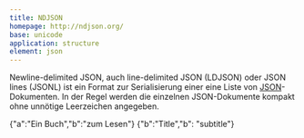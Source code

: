 ```yaml
---
title: NDJSON
homepage: http://ndjson.org/
base: unicode
application: structure
element: json
---
```


Newline-delimited JSON, auch line-delimited JSON (LDJSON) oder JSON lines (JSONL) ist ein Format zur Serialisierung einer eine Liste von [JSON](json)-Dokumenten. In der Regel werden die einzelnen JSON-Dokumente kompakt ohne unnötige Leerzeichen angegeben.

<example highlight="json">
{"a":"Ein Buch","b":"zum Lesen"}
{"b":"Title","b": "subtitle"}
</example>
